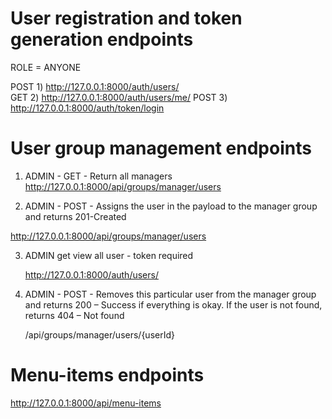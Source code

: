 
# User registration and token generation endpoints 

ROLE = ANYONE

POST  1) http://127.0.0.1:8000/auth/users/       
GET   2) http://127.0.0.1:8000/auth/users/me/
POST  3) http://127.0.0.1:8000/auth/token/login

# User group management endpoints

1) ADMIN -  GET - Return all managers 
 http://127.0.0.1:8000/api/groups/manager/users

2) ADMIN -  POST - Assigns the user in the payload to the manager group and returns 201-Created

 http://127.0.0.1:8000/api/groups/manager/users

3) ADMIN get view all user - token required
    
    http://127.0.0.1:8000/auth/users/

4) ADMIN - POST - Removes this particular user from the manager group and returns 200 – Success if everything is okay.
                  If the user is not found, returns 404 – Not found

    /api/groups/manager/users/{userId}


# Menu-items endpoints
   http://127.0.0.1:8000/api/menu-items

